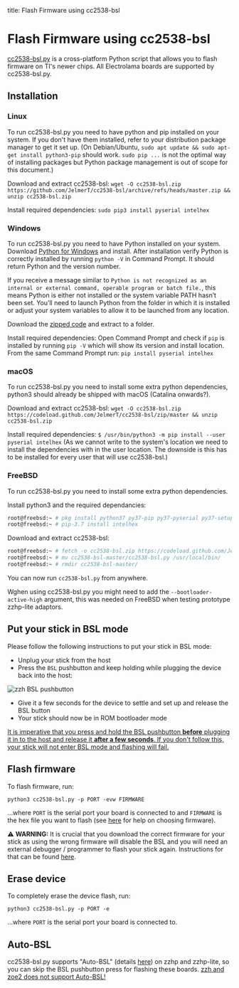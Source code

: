 title: Flash Firmware using cc2538-bsl

# Flash Firmware using cc2538-bsl

[cc2538-bsl.py](https://github.com/JelmerT/cc2538-bsl) is a cross-platform Python script that allows you to flash firmware on TI's newer chips. All Electrolama boards are supported by cc2538-bsl.py.


## Installation

### Linux

To run cc2538-bsl.py you need to have python and pip installed on your system. If you don't have them installed, refer to your distribution package manager to get it set up. (On Debian/Ubuntu, `sudo apt update && sudo apt-get install python3-pip` should work. `sudo pip ...` is not the optimal way of installing packages but Python package management is out of scope for this document.)

Download and extract cc2538-bsl: `wget -O cc2538-bsl.zip https://github.com/JelmerT/cc2538-bsl/archive/refs/heads/master.zip && unzip cc2538-bsl.zip`

Install required dependencies: `sudo pip3 install pyserial intelhex`


### Windows
To run cc2538-bsl.py you need to have Python installed on your system. Download [Python for Windows](https://www.python.org/downloads/) and install. After installation verify Python is correctly installed by running `python -V` in Command Prompt. It should return Python and the version number.

If you receive a message similar to `Python is not recognized as an internal or external command, operable program or batch file.`, this means Python is either not installed or the system variable PATH hasn’t been set. You’ll need to launch Python from the folder in which it is installed or adjust your system variables to allow it to be launched from any location.

Download the [zipped code](https://github.com/JelmerT/cc2538-bsl/archive/master.zip) and extract to a folder.

Install required dependencies: Open Command Prompt and check if `pip` is installed by running `pip -V` which will show its version and install location. From the same Command Prompt run: `pip install pyserial intelhex`


### macOS
To run cc2538-bsl.py you need to install some extra python dependencies, python3 should already be shipped with macOS (Catalina onwards?).

Download and extract cc2538-bsl: `wget -O cc2538-bsl.zip https://codeload.github.com/JelmerT/cc2538-bsl/zip/master && unzip cc2538-bsl.zip`

Install required dependencies: `$ /usr/bin/python3 -m pip install --user pyserial intelhex` (As we cannot write to the system's location we need to install the dependencies with in the user location. The downside is this has to be installed for every user that will use cc2538-bsl.)

### FreeBSD
To run cc2538-bsl.py you need to install some extra python dependencies.

Install python3 and the required dependancies:
```bash
root@freebsd:~ # pkg install python37 py37-pip py37-pyserial py37-setuptools
root@freebsd:~ # pip-3.7 install intelhex
```

Download and extract cc2538-bsl:
```bash
root@freebsd:~ # fetch -o cc2538-bsl.zip https://codeload.github.com/JelmerT/cc2538-bsl/zip/master ; unzip cc2538-bsl.zip cc2538-bsl-master/cc2538-bsl.py
root@freebsd:~ # mv cc2538-bsl-master/cc2538-bsl.py /usr/local/bin/
root@freebsd:~ # rmdir cc2538-bsl-master/
```

You can now run `cc2538-bsl.py` from anywhere.

Wghen using cc2538-bsl.py you might need to add the `--bootloader-active-high` argument, this was needed on FreeBSD when testing prototype zzhp-lite adaptors.

## Put your stick in BSL mode

Please follow the following instructions to put your stick in BSL mode:

  - Unplug your stick from the host
  - Press the `BSL` pushbutton and keep holding while plugging the device back into the host:

![zzh BSL pushbutton](/_assets/zzh-bsl-button.jpg)

  - Give it a few seconds for the device to settle and set up and release the BSL button
  - Your stick should now be in ROM bootloader mode

<ins>It is imperative that you press and hold the BSL pushbutton **before** plugging it in to the host and release it **after a few seconds**. If you don't follow this, your stick will not enter BSL mode and flashing will fail.</ins>


## Flash firmware

To flash firmware, run:

`python3 cc2538-bsl.py -p PORT -evw FIRMWARE`

...where `PORT` is the serial port your board is connected to and `FIRMWARE` is the hex file you want to flash (see [here](/radio-docs/#step-2-download-the-correct-firmware-for-your-stick) for help on choosing firmware).

<p class="warn">⚠️ <b>WARNING:</b> It is crucial that you download the correct firmware for your stick as using the wrong firmware will disable the BSL and you will need an external debugger / programmer to flash your stick again. Instructions for that can be found <a href="/radio-docs/advanced/flash-jtag/">here</a>.</p>


## Erase device

To completely erase the device flash, run:

`python3 cc2538-bsl.py -p PORT -e`

...where `PORT` is the serial port your board is connected to.


## Auto-BSL
cc2538-bsl.py supports "Auto-BSL" (details [here](/radio-docs/bsl/#auto-bsl)) on zzhp and zzhp-lite, so you can skip the BSL pushbutton press for flashing these boards. <ins>zzh and zoe2 does not support Auto-BSL!</ins>
